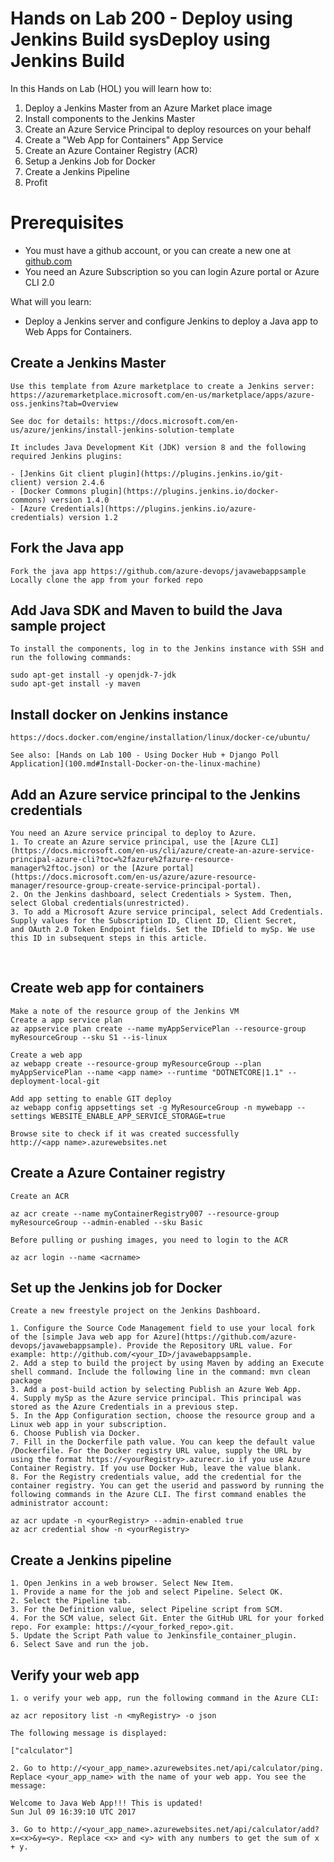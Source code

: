# Hands on Lab 200 - Deploy using Jenkins Build sysDeploy using Jenkins Build 

In this Hands on Lab (HOL) you will learn how to:
1. Deploy a Jenkins Master from an Azure Market place image
2. Install components to the Jenkins Master
3. Create an Azure Service Principal to deploy resources on your behalf
4. Create a "Web App for Containers" App Service
5. Create an Azure Container Registry (ACR)
6. Setup a Jenkins Job for Docker
7. Create a Jenkins Pipeline
8. Profit

# Prerequisites  
- You must have a github account, or you can create a new one at [github.com](https://github.com/join)
- You need an Azure Subscription so you can login Azure portal or Azure CLI 2.0

What will you learn:
- Deploy a Jenkins server and configure Jenkins to deploy a Java app to Web Apps for Containers.

## Create a Jenkins Master

    Use this template from Azure marketplace to create a Jenkins server: https://azuremarketplace.microsoft.com/en-us/marketplace/apps/azure-oss.jenkins?tab=Overview
     
    See doc for details: https://docs.microsoft.com/en-us/azure/jenkins/install-jenkins-solution-template 
     
    It includes Java Development Kit (JDK) version 8 and the following required Jenkins plugins:

    - [Jenkins Git client plugin](https://plugins.jenkins.io/git-client) version 2.4.6
    - [Docker Commons plugin](https://plugins.jenkins.io/docker-commons) version 1.4.0
    - [Azure Credentials](https://plugins.jenkins.io/azure-credentials) version 1.2

## Fork the Java app

    Fork the java app https://github.com/azure-devops/javawebappsample 
    Locally clone the app from your forked repo 

## Add Java SDK and Maven to build the Java sample project 

    To install the components, log in to the Jenkins instance with SSH and run the following commands:
     
    sudo apt-get install -y openjdk-7-jdk
    sudo apt-get install -y maven

## Install docker on Jenkins instance

    https://docs.docker.com/engine/installation/linux/docker-ce/ubuntu/

    See also: [Hands on Lab 100 - Using Docker Hub + Django Poll Application](100.md#Install-Docker-on-the-linux-machine)

## Add an Azure service principal to the Jenkins credentials

    You need an Azure service principal to deploy to Azure.
    1. To create an Azure service principal, use the [Azure CLI](https://docs.microsoft.com/en-us/cli/azure/create-an-azure-service-principal-azure-cli?toc=%2fazure%2fazure-resource-manager%2ftoc.json) or the [Azure portal](https://docs.microsoft.com/en-us/azure/azure-resource-manager/resource-group-create-service-principal-portal).
    2. On the Jenkins dashboard, select Credentials > System. Then, select Global credentials(unrestricted).
    3. To add a Microsoft Azure service principal, select Add Credentials. Supply values for the Subscription ID, Client ID, Client Secret, and OAuth 2.0 Token Endpoint fields. Set the IDfield to mySp. We use this ID in subsequent steps in this article.
 
## Create web app for containers

    Make a note of the resource group of the Jenkins VM
    Create a app service plan 
    az appservice plan create --name myAppServicePlan --resource-group myResourceGroup --sku S1 --is-linux
     
    Create a web app 
    az webapp create --resource-group myResourceGroup --plan myAppServicePlan --name <app name> --runtime "DOTNETCORE|1.1" --deployment-local-git
     
    Add app setting to enable GIT deploy 
    az webapp config appsettings set -g MyResourceGroup -n mywebapp --settings WEBSITE_ENABLE_APP_SERVICE_STORAGE=true
     
    Browse site to check if it was created successfully 
    http://<app name>.azurewebsites.net

## Create a Azure Container registry

    Create an ACR 

    az acr create --name myContainerRegistry007 --resource-group myResourceGroup --admin-enabled --sku Basic
     
    Before pulling or pushing images, you need to login to the ACR 
     
    az acr login --name <acrname>

## Set up the Jenkins job for Docker

    Create a new freestyle project on the Jenkins Dashboard.
    
    1. Configure the Source Code Management field to use your local fork of the [simple Java web app for Azure](https://github.com/azure-devops/javawebappsample). Provide the Repository URL value. For example: http://github.com/<your_ID>/javawebappsample.
    2. Add a step to build the project by using Maven by adding an Execute shell command. Include the following line in the command: mvn clean package
    3. Add a post-build action by selecting Publish an Azure Web App.
    4. Supply mySp as the Azure service principal. This principal was stored as the Azure Credentials in a previous step.
    5. In the App Configuration section, choose the resource group and a Linux web app in your subscription.
    6. Choose Publish via Docker.
    7. Fill in the Dockerfile path value. You can keep the default value /Dockerfile. For the Docker registry URL value, supply the URL by using the format https://<yourRegistry>.azurecr.io if you use Azure Container Registry. If you use Docker Hub, leave the value blank.
    8. For the Registry credentials value, add the credential for the container registry. You can get the userid and password by running the following commands in the Azure CLI. The first command enables the administrator account:
    
    az acr update -n <yourRegistry> --admin-enabled true
    az acr credential show -n <yourRegistry>

## Create a Jenkins pipeline

    1. Open Jenkins in a web browser. Select New Item.
    1. Provide a name for the job and select Pipeline. Select OK.
    2. Select the Pipeline tab.
    3. For the Definition value, select Pipeline script from SCM.
    4. For the SCM value, select Git. Enter the GitHub URL for your forked repo. For example: https://<your_forked_repo>.git.
    5. Update the Script Path value to Jenkinsfile_container_plugin.
    6. Select Save and run the job.

## Verify your web app 

    1. o verify your web app, run the following command in the Azure CLI:
    
    az acr repository list -n <myRegistry> -o json
    
    The following message is displayed:
    
    ["calculator"]

    2. Go to http://<your_app_name>.azurewebsites.net/api/calculator/ping. Replace <your_app_name> with the name of your web app. You see the message:
    
    Welcome to Java Web App!!! This is updated!
    Sun Jul 09 16:39:10 UTC 2017

    3. Go to http://<your_app_name>.azurewebsites.net/api/calculator/add?x=<x>&y=<y>. Replace <x> and <y> with any numbers to get the sum of x + y.
